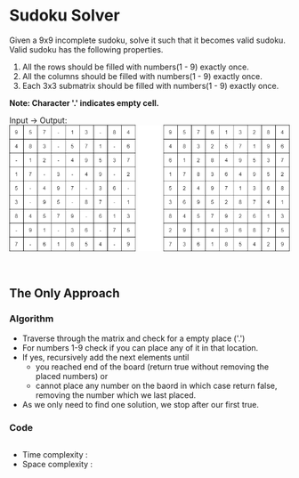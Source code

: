 # Sudoku Solver

Given a 9x9 incomplete sudoku, solve it such that it becomes valid sudoku. Valid sudoku has the following properties.
1. All the rows should be filled with numbers(1 - 9) exactly once.
2. All the columns should be filled with numbers(1 - 9) exactly once.
3. Each 3x3 submatrix should be filled with numbers(1 - 9) exactly once.

**Note: Character '.' indicates empty cell.**

Input -> Output: 
![alt text](suduko2.png)

<br>

## The Only Approach 

### Algorithm
- Traverse through the matrix and check for a empty place ('.')
- For numbers 1-9 check if you can place any of it in that location.
- If yes, recursively add the next elements until 
  - you reached end of the board (return true without removing the placed numbers) or 
  - cannot place any number on the baord in which case return false, removing the number which we last placed.
- As we only need to find one solution, we stop after our first true.


### Code 

```python

```
- Time complexity : 
- Space complexity : 